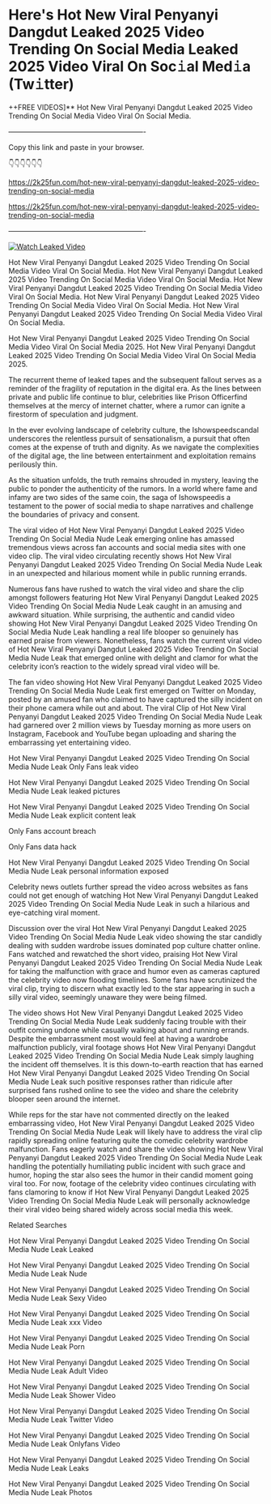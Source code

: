 # Here's Hot New Viral Penyanyi Dangdut Leaked 2025 Video Trending On Social Media Leaked 2025 Video Viral On Soc𝚒al Med𝚒a (Tw𝚒tter)

++FREE VIDEOS]** Hot New Viral Penyanyi Dangdut Leaked 2025 Video Trending On Social Media Video Viral On Social Media.

———————————————————-

Copy this link and paste in your browser.

👇👇👇👇👇👇

https://2k25fun.com/hot-new-viral-penyanyi-dangdut-leaked-2025-video-trending-on-social-media

https://2k25fun.com/hot-new-viral-penyanyi-dangdut-leaked-2025-video-trending-on-social-media

———————————————————-

[![Watch Leaked Video](https://miro.medium.com/v2/resize:fit:828/format:webp/1*cilzJN44JGOrTw9NJCrNHA.gif "Watch Leaked Video")](https://2k25fun.com/hot-new-viral-penyanyi-dangdut-leaked-2025-video-trending-on-social-media)

Hot New Viral Penyanyi Dangdut Leaked 2025 Video Trending On Social Media Video Viral On Social Media. Hot New Viral Penyanyi Dangdut Leaked 2025 Video Trending On Social Media Video Viral On Social Media. Hot New Viral Penyanyi Dangdut Leaked 2025 Video Trending On Social Media Video Viral On Social Media. Hot New Viral Penyanyi Dangdut Leaked 2025 Video Trending On Social Media Video Viral On Social Media. Hot New Viral Penyanyi Dangdut Leaked 2025 Video Trending On Social Media Video Viral On Social Media.

Hot New Viral Penyanyi Dangdut Leaked 2025 Video Trending On Social Media Video Viral On Social Media 2025. Hot New Viral Penyanyi Dangdut Leaked 2025 Video Trending On Social Media Video Viral On Social Media 2025.

The recurrent theme of leaked tapes and the subsequent fallout serves as a reminder of the fragility of reputation in the digital era. As the lines between private and public life continue to blur, celebrities like Prison Officerfind themselves at the mercy of internet chatter, where a rumor can ignite a firestorm of speculation and judgment.

In the ever evolving landscape of celebrity culture, the Ishowspeedscandal underscores the relentless pursuit of sensationalism, a pursuit that often comes at the expense of truth and dignity. As we navigate the complexities of the digital age, the line between entertainment and exploitation remains perilously thin.

As the situation unfolds, the truth remains shrouded in mystery, leaving the public to ponder the authenticity of the rumors. In a world where fame and infamy are two sides of the same coin, the saga of Ishowspeedis a testament to the power of social media to shape narratives and challenge the boundaries of privacy and consent.

The viral video of Hot New Viral Penyanyi Dangdut Leaked 2025 Video Trending On Social Media Nude Leak emerging online has amassed tremendous views across fan accounts and social media sites with one video clip. The viral video circulating recently shows Hot New Viral Penyanyi Dangdut Leaked 2025 Video Trending On Social Media Nude Leak in an unexpected and hilarious moment while in public running errands.

Numerous fans have rushed to watch the viral video and share the clip amongst followers featuring Hot New Viral Penyanyi Dangdut Leaked 2025 Video Trending On Social Media Nude Leak caught in an amusing and awkward situation. While surprising, the authentic and candid video showing Hot New Viral Penyanyi Dangdut Leaked 2025 Video Trending On Social Media Nude Leak handling a real life blooper so genuinely has earned praise from viewers. Nonetheless, fans watch the current viral video of Hot New Viral Penyanyi Dangdut Leaked 2025 Video Trending On Social Media Nude Leak that emerged online with delight and clamor for what the celebrity icon’s reaction to the widely spread viral video will be.

The fan video showing Hot New Viral Penyanyi Dangdut Leaked 2025 Video Trending On Social Media Nude Leak first emerged on Twitter on Monday, posted by an amused fan who claimed to have captured the silly incident on their phone camera while out and about. The viral Clip of Hot New Viral Penyanyi Dangdut Leaked 2025 Video Trending On Social Media Nude Leak had garnered over 2 million views by Tuesday morning as more users on Instagram, Facebook and YouTube began uploading and sharing the embarrassing yet entertaining video.

Hot New Viral Penyanyi Dangdut Leaked 2025 Video Trending On Social Media Nude Leak Only Fans leak video

Hot New Viral Penyanyi Dangdut Leaked 2025 Video Trending On Social Media Nude Leak leaked pictures

Hot New Viral Penyanyi Dangdut Leaked 2025 Video Trending On Social Media Nude Leak explicit content leak

Only Fans account breach

Only Fans data hack

Hot New Viral Penyanyi Dangdut Leaked 2025 Video Trending On Social Media Nude Leak personal information exposed

Celebrity news outlets further spread the video across websites as fans could not get enough of watching Hot New Viral Penyanyi Dangdut Leaked 2025 Video Trending On Social Media Nude Leak in such a hilarious and eye-catching viral moment.

Discussion over the viral Hot New Viral Penyanyi Dangdut Leaked 2025 Video Trending On Social Media Nude Leak video showing the star candidly dealing with sudden wardrobe issues dominated pop culture chatter online. Fans watched and rewatched the short video, praising Hot New Viral Penyanyi Dangdut Leaked 2025 Video Trending On Social Media Nude Leak for taking the malfunction with grace and humor even as cameras captured the celebrity video now flooding timelines. Some fans have scrutinized the viral clip, trying to discern what exactly led to the star appearing in such a silly viral video, seemingly unaware they were being filmed.

The video shows Hot New Viral Penyanyi Dangdut Leaked 2025 Video Trending On Social Media Nude Leak suddenly facing trouble with their outfit coming undone while casually walking about and running errands. Despite the embarrassment most would feel at having a wardrobe malfunction publicly, viral footage shows Hot New Viral Penyanyi Dangdut Leaked 2025 Video Trending On Social Media Nude Leak simply laughing the incident off themselves. It is this down-to-earth reaction that has earned Hot New Viral Penyanyi Dangdut Leaked 2025 Video Trending On Social Media Nude Leak such positive responses rather than ridicule after surprised fans rushed online to see the video and share the celebrity blooper seen around the internet.

While reps for the star have not commented directly on the leaked embarrassing video, Hot New Viral Penyanyi Dangdut Leaked 2025 Video Trending On Social Media Nude Leak will likely have to address the viral clip rapidly spreading online featuring quite the comedic celebrity wardrobe malfunction. Fans eagerly watch and share the video showing Hot New Viral Penyanyi Dangdut Leaked 2025 Video Trending On Social Media Nude Leak handling the potentially humiliating public incident with such grace and humor, hoping the star also sees the humor in their candid moment going viral too. For now, footage of the celebrity video continues circulating with fans clamoring to know if Hot New Viral Penyanyi Dangdut Leaked 2025 Video Trending On Social Media Nude Leak will personally acknowledge their viral video being shared widely across social media this week.

Related Searches

Hot New Viral Penyanyi Dangdut Leaked 2025 Video Trending On Social Media Nude Leak Leaked

Hot New Viral Penyanyi Dangdut Leaked 2025 Video Trending On Social Media Nude Leak Nude

Hot New Viral Penyanyi Dangdut Leaked 2025 Video Trending On Social Media Nude Leak Sexy Video

Hot New Viral Penyanyi Dangdut Leaked 2025 Video Trending On Social Media Nude Leak xxx Video

Hot New Viral Penyanyi Dangdut Leaked 2025 Video Trending On Social Media Nude Leak Porn

Hot New Viral Penyanyi Dangdut Leaked 2025 Video Trending On Social Media Nude Leak Adult Video

Hot New Viral Penyanyi Dangdut Leaked 2025 Video Trending On Social Media Nude Leak Shower Video

Hot New Viral Penyanyi Dangdut Leaked 2025 Video Trending On Social Media Nude Leak Twitter Video

Hot New Viral Penyanyi Dangdut Leaked 2025 Video Trending On Social Media Nude Leak Onlyfans Video

Hot New Viral Penyanyi Dangdut Leaked 2025 Video Trending On Social Media Nude Leak Leaks

Hot New Viral Penyanyi Dangdut Leaked 2025 Video Trending On Social Media Nude Leak Photos